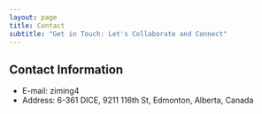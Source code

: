 ```yaml
---
layout: page
title: Contact
subtitle: "Get in Touch: Let's Collaborate and Connect"
---
```


## Contact Information
* E-mail: ziming4
* Address: 6-361 DICE, 9211 116th St, Edmonton, Alberta, Canada

